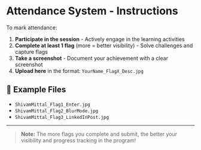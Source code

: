 # Attendance System - Instructions

To mark attendance:

1. **Participate in the session** - Actively engage in the learning activities
2. **Complete at least 1 flag** (more = better visibility) - Solve challenges and capture flags
3. **Take a screenshot** - Document your achievement with a clear screenshot
4. **Upload here** in the format: `YourName_FlagX_Desc.jpg`

## 📁 Example Files

- `ShivamMittal_Flag1_Enter.jpg`
- `ShivamMittal_Flag2_BlurMode.jpg`
- `ShivamMittal_Flag3_LinkedInPost.jpg`

---

> **Note:** The more flags you complete and submit, the better your visibility and progress tracking in the program!
